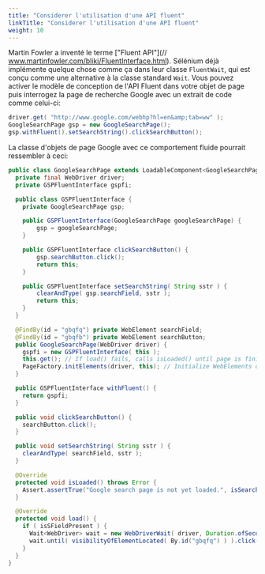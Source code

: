 ```yaml
---
title: "Considerer l'utilisation d'une API fluent"
linkTitle: "Considerer l'utilisation d'une API fluent"
weight: 10
---
```


Martin Fowler a inventé le terme ["Fluent API"](// www.martinfowler.com/bliki/FluentInterface.html). 
Sélénium déjà implémente quelque chose comme ça dans leur classe `FluentWait`, qui est
conçu comme une alternative à la classe standard <code>Wait</code>.
Vous pouvez activer le modèle de conception de l'API Fluent dans votre objet de page
puis interrogez la page de recherche Google avec un extrait de code comme celui-ci:

```java
driver.get( "http://www.google.com/webhp?hl=en&amp;tab=ww" );
GoogleSearchPage gsp = new GoogleSearchPage();
gsp.withFluent().setSearchString().clickSearchButton();
```

La classe d'objets de page Google avec ce comportement fluide
pourrait ressembler à ceci:

```java
public class GoogleSearchPage extends LoadableComponent<GoogleSearchPage> {
  private final WebDriver driver;
  private GSPFluentInterface gspfi;

  public class GSPFluentInterface {
    private GoogleSearchPage gsp;

    public GSPFluentInterface(GoogleSearchPage googleSearchPage) {
        gsp = googleSearchPage;
    }

    public GSPFluentInterface clickSearchButton() {
        gsp.searchButton.click();
        return this;
    }

    public GSPFluentInterface setSearchString( String sstr ) {
        clearAndType( gsp.searchField, sstr );
        return this;
    }
  }

  @FindBy(id = "gbqfq") private WebElement searchField;
  @FindBy(id = "gbqfb") private WebElement searchButton;
  public GoogleSearchPage(WebDriver driver) {
    gspfi = new GSPFluentInterface( this );
    this.get(); // If load() fails, calls isLoaded() until page is finished loading
    PageFactory.initElements(driver, this); // Initialize WebElements on page
  }

  public GSPFluentInterface withFluent() {
    return gspfi;
  }

  public void clickSearchButton() {
    searchButton.click();
  }

  public void setSearchString( String sstr ) {
    clearAndType( searchField, sstr );
  }

  @Override
  protected void isLoaded() throws Error {
    Assert.assertTrue("Google search page is not yet loaded.", isSearchFieldVisible() );
  }

  @Override
  protected void load() {
    if ( isSFieldPresent ) {
      Wait<WebDriver> wait = new WebDriverWait( driver, Duration.ofSeconds(3) );
      wait.until( visibilityOfElementLocated( By.id("gbqfq") ) ).click();
    }
  }
}
```
